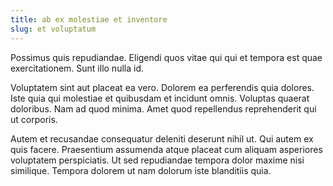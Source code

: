 ```yaml
---
title: ab ex molestiae et inventore
slug: et voluptatum
---
```


Possimus quis repudiandae. Eligendi quos vitae qui qui et tempora est quae exercitationem. Sunt illo nulla id.

Voluptatem sint aut placeat ea vero. Dolorem ea perferendis quia dolores. Iste quia qui molestiae et quibusdam et incidunt omnis. Voluptas quaerat doloribus. Nam ad quod minima. Amet quod repellendus reprehenderit qui ut corporis.

Autem et recusandae consequatur deleniti deserunt nihil ut. Qui autem ex quis facere. Praesentium assumenda atque placeat cum aliquam asperiores voluptatem perspiciatis. Ut sed repudiandae tempora dolor maxime nisi similique. Tempora dolorem ut nam dolorum iste blanditiis quia.
